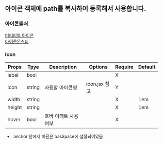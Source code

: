## 아이콘 객체에 path를 복사하여 등록해서 사용합니다.

### 아이콘출처

[머티리얼 아이콘](https://material.io/tools/icons/?style=baseline)  
[아이콘몬스터](https://iconmonstr.com)

### Icon

| Props  | Tpye   | Description          | Options       | Require | Default |
| ------ | ------ | -------------------- | ------------- | ------- | ------- |
| label  | bool   |                      |               | X       |         |
| icon   | string | 사용할 아이콘명      | icon.jsx 참고 | Y       |         |
| width  | string |                      |               | X       | 1em     |
| height | string |                      |               | X       | 1em     |
| hover  | bool   | 호버 이펙트 사용여부 |               | X       |         |

- .anchor 안에서 마진은 basSpace에 설정되어있음
